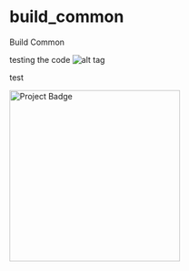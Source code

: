 # build_common
Build Common



testing the code
![alt tag](https://s3.amazonaws.com/jenkins-github-badge/build-common/master/icon.svg)

test

<img src="https://s3.amazonaws.com/jenkins-github-badge/build-common/master/build-aborted-lightgrey-flat.svg" alt="Project Badge" width="300">